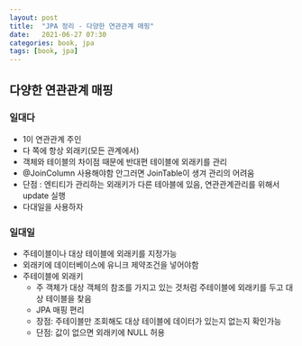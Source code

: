 ```yaml
---
layout: post
title:  "JPA 정리 - 다양한 연관관계 매핑"
date:   2021-06-27 07:30
categories: book, jpa
tags: [book, jpa]
---
```


## 다양한 연관관계 매핑

### 일대다
- 1이 연관관계 주인
- 다 쪽에 항상 외래키(모든 관계에서)
- 객체와 테이블의 차이점 때문에 반대편 테이블에 외래키를 관리 
- @JoinColumn 사용해야함 안그러면 JoinTable이 생겨 관리의 어려움
- 단점 : 엔티티가 관리하는 외래키가 다른 테아블에 있음, 연관관계관리를 위해서 update 실행
- 다대일을 사용하자

### 일대일
- 주테이블이나 대상 테이블에 외래키를 지정가능
- 외래키에 데이터베이스에 유니크 제약조건을 넣어야함
- 주테이블에 외래키
    - 주 객체가 대상 객체의 참조를 가지고 있는 것처럼 주테이블에 외래키를 두고 대상 테이블을 찾음
    - JPA 매핑 편리
    - 장점: 주테이블만 조회해도 대상 테이블에 데이터가 있는지 없는지 확인가능
    - 단점: 값이 없으면 외래키에 NULL 허용